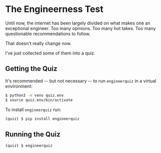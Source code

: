 # The Engineerness Test

Until now, the internet has been largely divided on what makes one an exceptional engineer. Too many opinions. Too many
hot takes. Too many questionable recommendations to follow.

That doesn't really change now.

I've just collected some of them into a quiz.


## Getting the Quiz

It's recommended -- but not necessary -- to run `engineerquiz` in a virtual environment:

```bash
$ python3 -m venv quiz.env
$ source quiz.env/bin/activate
```

To install `engineerquiz` run:

```bash
(quiz) $ pip install engineerquiz
```


## Running the Quiz

```bash
(quiz) $ engineerquiz
```
